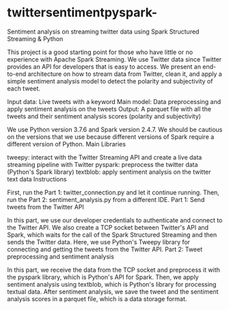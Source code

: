 # twittersentimentpyspark-
Sentiment analysis on streaming twitter data using Spark Structured Streaming & Python

This project is a good starting point for those who have little or no experience with Apache Spark Streaming. We use Twitter data since Twitter provides an API for developers that is easy to access. We present an end-to-end architecture on how to stream data from Twitter, clean it, and apply a simple sentiment analysis model to detect the polarity and subjectivity of each tweet.

Input data: Live tweets with a keyword
Main model: Data preprocessing and apply sentiment analysis on the tweets
Output: A parquet file with all the tweets and their sentiment analysis scores (polarity and subjectivity)

We use Python version 3.7.6 and Spark version 2.4.7. We should be cautious on the versions that we use because different versions of Spark require a different version of Python.
Main Libraries

tweepy: interact with the Twitter Streaming API and create a live data streaming pipeline with Twitter
pyspark: preprocess the twitter data (Python's Spark library)
textblob: apply sentiment analysis on the twitter text data
Instructions

First, run the Part 1: twitter_connection.py and let it continue running.
Then, run the Part 2: sentiment_analysis.py from a different IDE.
Part 1: Send tweets from the Twitter API 

In this part, we use our developer credentials to authenticate and connect to the Twitter API. We also create a TCP socket between Twitter's API and Spark, which waits for the call of the Spark Structured Streaming and then sends the Twitter data. Here, we use Python's Tweepy library for connecting and getting the tweets from the Twitter API. 
Part 2: Tweet preprocessing and sentiment analysis

In this part, we receive the data from the TCP socket and preprocess it with the pyspark library, which is Python's API for Spark. Then, we apply sentiment analysis using textblob, which is Python's library for processing textual data. After sentiment analysis, we save the tweet and the sentiment analysis scores in a parquet file, which is a data storage format.

